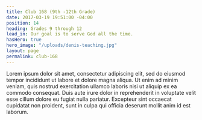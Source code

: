 ```yaml
---
title: Club 168 (9th -12th Grade)
date: 2017-03-19 19:51:00 -04:00
position: 14
heading: Grades 9 through 12
lead_in: Our goal is to serve God all the time.
hasHero: true
hero_image: "/uploads/denis-teaching.jpg"
layout: page
permalink: club-168
---
```


Lorem ipsum dolor sit amet, consectetur adipiscing elit, sed do eiusmod tempor incididunt ut labore et dolore magna aliqua. Ut enim ad minim veniam, quis nostrud exercitation ullamco laboris nisi ut aliquip ex ea commodo consequat. Duis aute irure dolor in reprehenderit in voluptate velit esse cillum dolore eu fugiat nulla pariatur. Excepteur sint occaecat cupidatat non proident, sunt in culpa qui officia deserunt mollit anim id est laborum.

